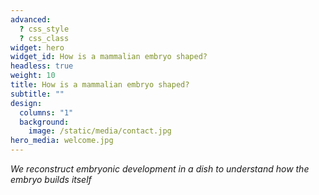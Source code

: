 ```yaml
---
advanced:
  ? css_style
  ? css_class
widget: hero
widget_id: How is a mammalian embryo shaped?
headless: true
weight: 10
title: How is a mammalian embryo shaped?
subtitle: ""
design:
  columns: "1"
  background:
    image: /static/media/contact.jpg
hero_media: welcome.jpg
---
```

*We reconstruct embryonic development in a dish to understand how the embryo builds itself*